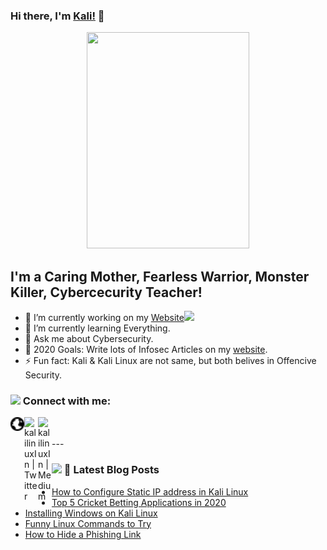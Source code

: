 ### Hi there, I'm [Kali!](https://www.kalilinux.in) 👋

<p align="center">
  <img width="260" height="346" src="https://raw.githubusercontent.com/jaykali/jaykali/master/kali.gif">
</p>

## I'm a Caring Mother, Fearless Warrior, Monster Killer, Cybercecurity Teacher!
 - 🔭 I’m currently working on my [Website](https://www.kalilinux.in)<img src="https://media.giphy.com/media/WUlplcMpOCEmTGBtBW/giphy.gif" width="50">
  - 🌱 I’m currently learning Everything.
  - 💬 Ask me about Cybersecurity.
  - 🥅 2020 Goals: Write lots of Infosec Articles on my [website](https://www.kalilinux.in).
  - ⚡ Fun fact: Kali & Kali Linux are not same, but both belives in Offencive Security.

### <img height="50" src="https://raw.githubusercontent.com/jaykali/jaykali/master/soulgem-homura.gif"/> Connect with me:

[<img align="left" alt="kalilinux.in" width="22px" src="https://raw.githubusercontent.com/iconic/open-iconic/master/svg/globe.svg" />][website]
[<img align="left" alt="kalilinuxIn | Twitter" width="22px" src="https://cdn.jsdelivr.net/npm/simple-icons@v3/icons/twitter.svg" />][twitter]
[<img align="left" alt="kalilinuxIn | Medium" width="22px" src="https://raw.githubusercontent.com/jaykali/jaykali/master/medium.png" />][medium]

<br />
<br />
---

### <img height="50" src="https://raw.githubusercontent.com/jaykali/jaykali/master/soulgem-sayaka.gif"/> 📕 Latest Blog Posts
<!-- BLOG-POST-LIST:START -->
- [How to Configure Static IP address in Kali Linux](https://www.kalilinux.in/2020/08/configure-static-ip-address-kali-linux.html)
- [Top 5 Cricket Betting Applications in 2020](https://www.kalilinux.in/2020/08/top-5-cricket-betting-applications.html)
- [Installing Windows on Kali Linux](https://www.kalilinux.in/2020/08/installing-windows-on-kali-linux.html)
- [Funny Linux Commands to Try](https://www.kalilinux.in/2020/07/fun-linux-commands-to-try.html)
- [How to Hide a Phishing Link](https://www.kalilinux.in/2020/07/how-to-hide-phishing-link.html)
<!-- BLOG-POST-LIST:END -->





[website]: https://www.kalilinux.in
[twitter]: https://twitter.com/KaliLinux_in
[medium]: https://medium.com/@kalilinux.in

